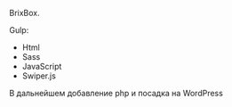 BrixBox.

Gulp:
- Html
- Sass
- JavaScript
- Swiper.js

В дальнейшем добавление php и посадка на WordPress

